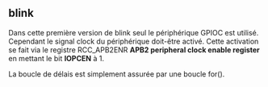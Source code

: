 blink
------

Dans cette première version de blink seul le périphérique GPIOC est utilisé. Cependant le signal clock du périphérique doit-être activé.
Cette activation se fait via le registre RCC_APB2ENR **APB2 peripheral clock enable register** en mettant le bit **IOPCEN** à 1.

La boucle de délais est simplement assurée par une boucle for().

 
